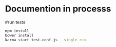 # Documention in processs

#run tests
```bash
npm install
bower install
karma start test.conf.js --single-run
```